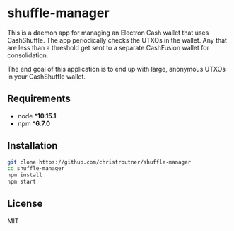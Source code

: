 # shuffle-manager

This is a daemon app for managing an Electron Cash wallet that uses CashShuffle. The app periodically checks the UTXOs in the wallet. Any that are less than a threshold get sent to a separate CashFusion wallet for consolidation.

The end goal of this application is to end up with large, anonymous UTXOs in your CashShuffle wallet.

## Requirements
* node __^10.15.1__
* npm __^6.7.0__

## Installation
```bash
git clone https://github.com/christroutner/shuffle-manager
cd shuffle-manager
npm install
npm start
```
## License
MIT
